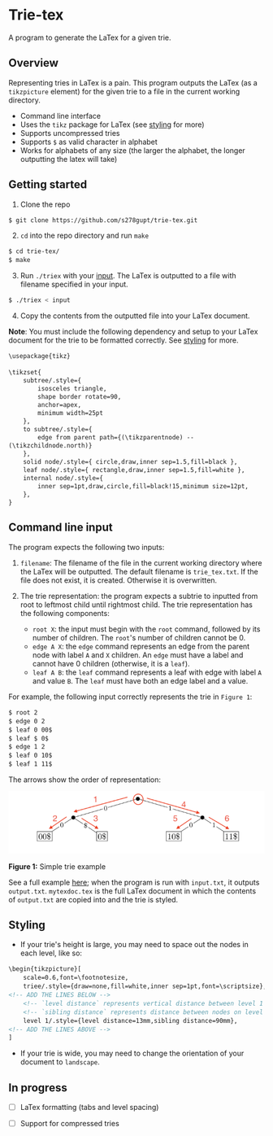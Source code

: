 # Trie-tex

A program to generate the LaTex for a given trie.


## Overview

Representing tries in LaTex is a pain. This program outputs the LaTex (as a `tikzpicture` element) for the given trie to a file in the current working directory.

* Command line interface
* Uses the `tikz` package for LaTex (see [styling](#styling) for more)
* Supports uncompressed tries
* Supports `$` as valid character in alphabet
* Works for alphabets of any size (the larger the alphabet, the longer outputting the latex will take)

## Getting started

1. Clone the repo

```bash
$ git clone https://github.com/s278gupt/trie-tex.git
```

2. `cd` into the repo directory and run `make`

```bash
$ cd trie-tex/
$ make
```

3. Run `./triex` with your [input](#command-line-input). The LaTex is outputted to a file with filename specified in your input.

```bash
$ ./triex < input
```

4. Copy the contents from the outputted file into your LaTex document.

**Note**: You must include the following dependency and setup to your LaTex document for the trie to be formatted correctly. See [styling](#styling) for more.

```
\usepackage{tikz}

\tikzset{
    subtree/.style={
        isosceles triangle,
        shape border rotate=90,
        anchor=apex,
        minimum width=25pt
    },
    to subtree/.style={
        edge from parent path={(\tikzparentnode) -- (\tikzchildnode.north)}
    },
    solid node/.style={ circle,draw,inner sep=1.5,fill=black },
    leaf node/.style={ rectangle,draw,inner sep=1.5,fill=white },
    internal node/.style={
        inner sep=1pt,draw,circle,fill=black!15,minimum size=12pt,
    },
}
```

## Command line input

The program expects the following two inputs:

1. `filename`: The filename of the file in the current working directory where the LaTex will be outputted. The default filename is `trie_tex.txt`. If the file does not exist, it is created. Otherwise it is overwritten.

2. The trie representation: the program expects a subtrie to inputted from root to leftmost child until rightmost child. The trie representation has the following components:

    * `root X`: the input must begin with the `root` command, followed by its number of children. The `root`'s number of children cannot be 0.
    * `edge A X`: the `edge` command represents an edge from the parent node with label `A` and `X` children. An `edge` must have a label and cannot have 0 children (otherwise, it is a `leaf`).
    * `leaf A B`: the `leaf` command represents a leaf with edge with label `A` and value `B`. The `leaf` must have both an edge label and a value.

For example, the following input correctly represents the trie in `Figure 1`:

```bash
$ root 2
$ edge 0 2
$ leaf 0 00$
$ leaf $ 0$
$ edge 1 2
$ leaf 0 10$
$ leaf 1 11$
```

The arrows show the order of representation:

![Figure 1: Simple trie](simple_trie.png)

**Figure 1:** Simple trie example

See a full example [here](example/); when the program is run with `input.txt`, it outputs `output.txt`. `mytexdoc.tex` is the full LaTex document in which the contents of `output.txt` are copied into and the trie is styled.


## Styling

* If your trie's height is large, you may need to space out the nodes in each level, like so:

```html
\begin{tikzpicture}[
    scale=0.6,font=\footnotesize,
    triee/.style={draw=none,fill=white,inner sep=1pt,font=\scriptsize},
<!-- ADD THE LINES BELOW -->
    <!-- `level distance` represents vertical distance between level 1 and 0 -->
    <!-- `sibling distance` represents distance between nodes on level 1 -->
    level 1/.style={level distance=13mm,sibling distance=90mm},
<!-- ADD THE LINES ABOVE -->
]
```

* If your trie is wide, you may need to change the orientation of your document to `landscape`.


## In progress
- [ ] LaTex formatting (tabs and level spacing)
- [ ] Support for compressed tries

